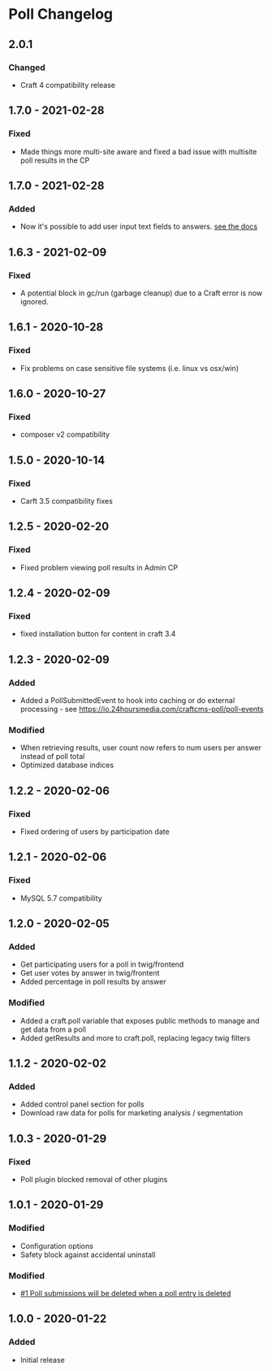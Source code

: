 # Poll Changelog

## 2.0.1
### Changed
- Craft 4 compatibility release

## 1.7.0 - 2021-02-28
### Fixed
- Made things more multi-site aware and fixed a bad issue with multisite poll results in the CP

## 1.7.0 - 2021-02-28
### Added
- Now it's possible to add user input text fields to answers. [see the docs](https://io.24hoursmedia.com/craftcms-poll/add-textual-user-input-to-poll-choices)

## 1.6.3 - 2021-02-09

### Fixed
- A potential block in gc/run (garbage cleanup) due to a Craft error is now ignored.

## 1.6.1 - 2020-10-28

### Fixed
- Fix problems on case sensitive file systems (i.e. linux vs osx/win)

## 1.6.0 - 2020-10-27

### Fixed
- composer v2 compatibility

## 1.5.0 - 2020-10-14

### Fixed
- Carft 3.5 compatibility fixes

## 1.2.5 - 2020-02-20

### Fixed
- Fixed problem viewing poll results in Admin CP

## 1.2.4 - 2020-02-09
### Fixed
- fixed installation button for content in craft 3.4

## 1.2.3 - 2020-02-09

### Added
- Added a PollSubmittedEvent to hook into caching or do external processing - see https://io.24hoursmedia.com/craftcms-poll/poll-events

### Modified
- When retrieving results, user count now refers to num users per answer instead of poll total
- Optimized database indices

## 1.2.2 - 2020-02-06

### Fixed
- Fixed ordering of users by participation date

## 1.2.1 - 2020-02-06

### Fixed
- MySQL 5.7 compatibility

## 1.2.0 - 2020-02-05

### Added
- Get participating users for a poll in twig/frontend
- Get user votes by answer in twig/frontent
- Added percentage in poll results by answer

### Modified
- Added a craft.poll variable that exposes public methods to manage and get data from a poll
- Added getResults and more to craft.poll, replacing legacy twig filters

## 1.1.2 - 2020-02-02

### Added
- Added control panel section for polls
- Download raw data for polls for marketing analysis / segmentation

## 1.0.3 - 2020-01-29

### Fixed
- Poll plugin blocked removal of other plugins

## 1.0.1 - 2020-01-29

### Modified
- Configuration options
- Safety block against accidental uninstall

### Modified
- [#1 Poll submissions will be deleted when a poll entry is deleted](https://github.com/24hoursmedia-craftcms/poll/issues/1)

## 1.0.0 - 2020-01-22
### Added
- Initial release
